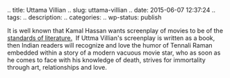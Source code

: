 .. title: Uttama Villian
.. slug: uttama-villian
.. date: 2015-06-07 12:37:24
.. tags: 
.. description: 
.. categories: 
.. wp-status: publish

<html><body><p>It is well known that Kamal Hassan wants screenplay of movies to be of the <a href="http://www.thenational.ae/arts-culture/books/kamal-haasan-i-want-my-screenwriting-to-be-respected-as-literature">standards of literature.</a>  If Uttma Villian's screenplay is written as a book, then Indian readers will recognize and love the humor of Tennali Raman embedded within a story of a modern vacuous movie star, who as soon as he comes to face with his knowledge of death, strives for immortality through art, relationships and love.</p></body></html>